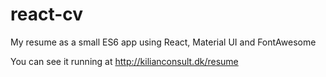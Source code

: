 # react-cv
My resume as a small ES6 app using React, Material UI and FontAwesome

You can see it running at http://kilianconsult.dk/resume
